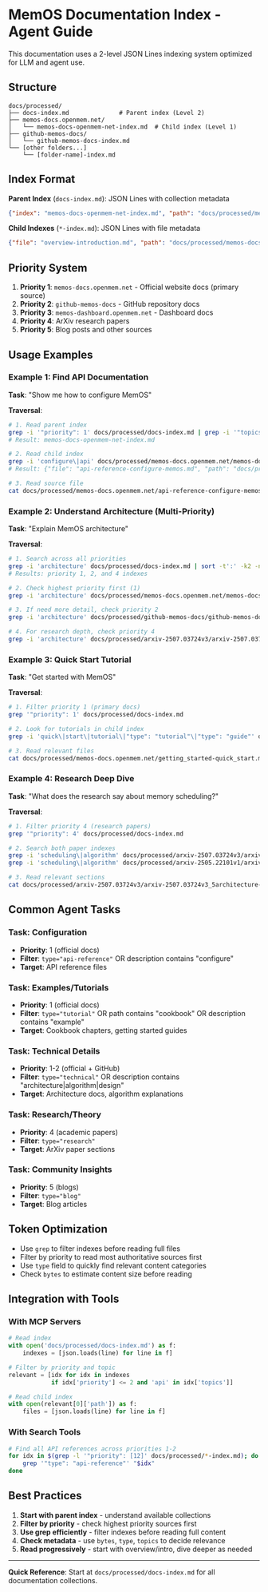 # MemOS Documentation Index - Agent Guide

This documentation uses a 2-level JSON Lines indexing system optimized for LLM and agent use.

## Structure

```
docs/processed/
├── docs-index.md              # Parent index (Level 2)
├── memos-docs.openmem.net/
│   └── memos-docs-openmem-net-index.md  # Child index (Level 1)
├── github-memos-docs/
│   └── github-memos-docs-index.md
└── [other folders...]
    └── [folder-name]-index.md
```

## Index Format

**Parent Index** (`docs-index.md`): JSON Lines with collection metadata
```json
{"index": "memos-docs-openmem-net-index.md", "path": "docs/processed/memos-docs-openmem-net-index.md", "description": "...", "priority": 1, "file_count": 56, "total_bytes": 458234, "topics": ["api", "tutorials"]}
```

**Child Indexes** (`*-index.md`): JSON Lines with file metadata
```json
{"file": "overview-introduction.md", "path": "docs/processed/memos-docs.openmem.net/overview-introduction.md", "description": "...", "priority": 1, "bytes": 15420, "type": "overview"}
```

## Priority System

1. **Priority 1**: `memos-docs.openmem.net` - Official website docs (primary source)
2. **Priority 2**: `github-memos-docs` - GitHub repository docs
3. **Priority 3**: `memos-dashboard.openmem.net` - Dashboard docs
4. **Priority 4**: ArXiv research papers
5. **Priority 5**: Blog posts and other sources

## Usage Examples

### Example 1: Find API Documentation

**Task**: "Show me how to configure MemOS"

**Traversal**:
```bash
# 1. Read parent index
grep -i '"priority": 1' docs/processed/docs-index.md | grep -i '"topics":.*"api"'
# Result: memos-docs-openmem-net-index.md

# 2. Read child index
grep -i 'configure\|api' docs/processed/memos-docs.openmem.net/memos-docs-openmem-net-index.md
# Result: {"file": "api-reference-configure-memos.md", "path": "docs/processed/memos-docs.openmem.net/api-reference-configure-memos.md", ...}

# 3. Read source file
cat docs/processed/memos-docs.openmem.net/api-reference-configure-memos.md
```

### Example 2: Understand Architecture (Multi-Priority)

**Task**: "Explain MemOS architecture"

**Traversal**:
```bash
# 1. Search across all priorities
grep -i 'architecture' docs/processed/docs-index.md | sort -t':' -k2 -n
# Results: priority 1, 2, and 4 indexes

# 2. Check highest priority first (1)
grep -i 'architecture' docs/processed/memos-docs.openmem.net/memos-docs-openmem-net-index.md

# 3. If need more detail, check priority 2
grep -i 'architecture' docs/processed/github-memos-docs/github-memos-docs-index.md

# 4. For research depth, check priority 4
grep -i 'architecture' docs/processed/arxiv-2507.03724v3/arxiv-2507.03724v3-index.md
```

### Example 3: Quick Start Tutorial

**Task**: "Get started with MemOS"

**Traversal**:
```bash
# 1. Filter priority 1 (primary docs)
grep '"priority": 1' docs/processed/docs-index.md

# 2. Look for tutorials in child index
grep -i 'quick\|start\|tutorial\|"type": "tutorial"\|"type": "guide"' docs/processed/memos-docs-openmem-net/memos-docs-openmem-net-index.md

# 3. Read relevant files
cat docs/processed/memos-docs.openmem.net/getting_started-quick_start.md
```

### Example 4: Research Deep Dive

**Task**: "What does the research say about memory scheduling?"

**Traversal**:
```bash
# 1. Filter priority 4 (research papers)
grep '"priority": 4' docs/processed/docs-index.md

# 2. Search both paper indexes
grep -i 'scheduling\|algorithm' docs/processed/arxiv-2507.03724v3/arxiv-2507.03724v3-index.md
grep -i 'scheduling\|algorithm' docs/processed/arxiv-2505.22101v1/arxiv-2505.22101v1-index.md

# 3. Read relevant sections
cat docs/processed/arxiv-2507.03724v3/arxiv-2507.03724v3_5architecture-ofmemos.md
```

## Common Agent Tasks

### Task: Configuration
- **Priority**: 1 (official docs)
- **Filter**: `type="api-reference"` OR description contains "configure"
- **Target**: API reference files

### Task: Examples/Tutorials
- **Priority**: 1 (official docs)
- **Filter**: `type="tutorial"` OR path contains "cookbook" OR description contains "example"
- **Target**: Cookbook chapters, getting started guides

### Task: Technical Details
- **Priority**: 1-2 (official + GitHub)
- **Filter**: `type="technical"` OR description contains "architecture|algorithm|design"
- **Target**: Architecture docs, algorithm explanations

### Task: Research/Theory
- **Priority**: 4 (academic papers)
- **Filter**: `type="research"`
- **Target**: ArXiv paper sections

### Task: Community Insights
- **Priority**: 5 (blogs)
- **Filter**: `type="blog"`
- **Target**: Blog articles

## Token Optimization

- Use `grep` to filter indexes before reading full files
- Filter by priority to read most authoritative sources first
- Use `type` field to quickly find relevant content categories
- Check `bytes` to estimate content size before reading

## Integration with Tools

### With MCP Servers
```python
# Read index
with open('docs/processed/docs-index.md') as f:
    indexes = [json.loads(line) for line in f]

# Filter by priority and topic
relevant = [idx for idx in indexes
            if idx['priority'] <= 2 and 'api' in idx['topics']]

# Read child index
with open(relevant[0]['path']) as f:
    files = [json.loads(line) for line in f]
```

### With Search Tools
```bash
# Find all API references across priorities 1-2
for idx in $(grep -l '"priority": [12]' docs/processed/*-index.md); do
    grep '"type": "api-reference"' "$idx"
done
```

## Best Practices

1. **Start with parent index** - understand available collections
2. **Filter by priority** - check highest priority sources first
3. **Use grep efficiently** - filter indexes before reading full content
4. **Check metadata** - use `bytes`, `type`, `topics` to decide relevance
5. **Read progressively** - start with overview/intro, dive deeper as needed

---

**Quick Reference**: Start at `docs/processed/docs-index.md` for all documentation collections.
